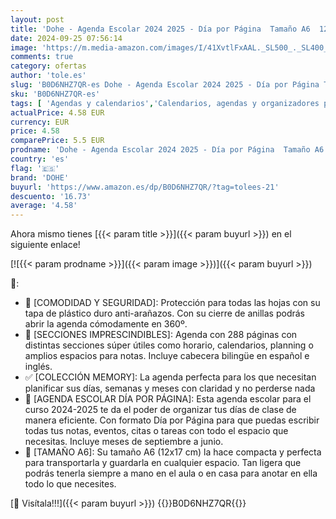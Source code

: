 ```yaml
---
layout: post
title: 'Dohe - Agenda Escolar 2024 2025 - Día por Página  Tamaño A6  12x17 cm   Cierre de Anillas  Tapa Flexible de Plástico  Español e Inglés  Septiembre a Junio  Material Escolar - MEMORY Rosa'
date: 2024-09-25 07:56:14
image: 'https://m.media-amazon.com/images/I/41XvtlFxAAL._SL500_._SL400_.jpg'
comments: true
category: ofertas
author: 'tole.es'
slug: 'B0D6NHZ7QR-es Dohe - Agenda Escolar 2024 2025 - Día por Página Tamaño A6...'
sku: 'B0D6NHZ7QR-es'
tags: [ 'Agendas y calendarios','Calendarios, agendas y organizadores personales','Oficina y papelería','dohe','escolar','material','🇪🇸', ]
actualPrice: 4.58 EUR
currency: EUR
price: 4.58
comparePrice: 5.5 EUR
prodname: 'Dohe - Agenda Escolar 2024 2025 - Día por Página  Tamaño A6  12x17 cm   Cierre de Anillas  Tapa Flexible de Plástico  Español e Inglés  Septiembre a Junio  Material Escolar - MEMORY Rosa'
country: 'es'
flag: '🇪🇸'
brand: 'DOHE'
buyurl: 'https://www.amazon.es/dp/B0D6NHZ7QR/?tag=tolees-21'
descuento: '16.73'
average: '4.58'
---
```


Ahora mismo tienes [{{< param title >}}]({{< param buyurl >}}) en el siguiente enlace!

[![{{< param prodname >}}]({{< param image >}})]({{< param buyurl >}})

🔎:

- 📒 [COMODIDAD Y SEGURIDAD]: Protección para todas las hojas con su tapa de plástico duro anti-arañazos. Con su cierre de anillas podrás abrir la agenda cómodamente en 360º.
- 📒 [SECCIONES IMPRESCINDIBLES]: Agenda con 288 páginas con distintas secciones súper útiles como horario, calendarios, planning o amplios espacios para notas. Incluye cabecera bilingüe en español e inglés.
- ✅ [COLECCIÓN MEMORY]: La agenda perfecta para los que necesitan planificar sus días, semanas y meses con claridad y no perderse nada
- 📒 [AGENDA ESCOLAR DÍA POR PÁGINA]: Esta agenda escolar para el curso 2024-2025 te da el poder de organizar tus días de clase de manera eficiente. Con formato Día por Página para que puedas escribir todas tus notas, eventos, citas o tareas con todo el espacio que necesitas. Incluye meses de septiembre a junio.
- 📒 [TAMAÑO A6]: Su tamaño A6 (12x17 cm) la hace compacta y perfecta para transportarla y guardarla en cualquier espacio. Tan ligera que podrás tenerla siempre a mano en el aula o en casa para anotar en ella todo lo que necesites.

[🛒 Visítala!!!]({{< param buyurl >}})
{{<world>}}B0D6NHZ7QR{{</world>}}

